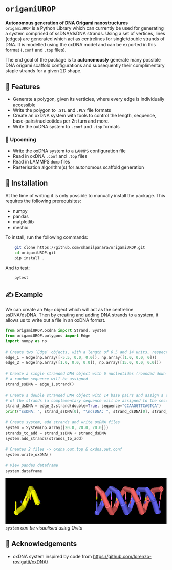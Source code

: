 
# `origamiUROP`

**Autonomous generation of DNA Origami nanostructures**  
`origamiUROP` is a Python Library which can currently be used for generating a system comprised of ssDNA/dsDNA strands. Using a set of vertices, lines (edges) are generated which act as centrelines for single/double strands of DNA. It is modelled using the oxDNA model and can be exported in this format (`.conf` and `.top` files).

The end goal of the package is to **autonomously** generate many possible DNA origami scaffold configurations and subsequently their complimentary staple strands for a given 2D shape.



## 📃 Features

- Generate a polygon, given its verticies, where every edge is individually accessible
- Write the polygon to `.STL` and `.PLY` file formats
- Create an oxDNA system with tools to control the length, sequence, base-pairs/nucleotides per 2π turn and more.
- Write the oxDNA system to `.conf` and `.top` formats

### 📆 Upcoming

- Write the oxDNA system to a `LAMMPS` configuration file
- Read in oxDNA `.conf` and `.top` files
- Read in LAMMPS `dump` files
- Rasterisation algorithm(s) for autonomous scaffold generation

## 🔋 Installation

At the time of writing it is only possible to manually install the package. This requires the following prerequisites:

- numpy
- pandas
- matplotlib
- meshio

To install, run the following commands:
```bash
    git clone https://github.com/shanilpanara/origamiUROP.git
    cd origamiUROP.git
    pip install .
```
And to test:
```bash
    pytest
```
## ✍️ Example

We can create an `Edge` object which will act as the centreline ssDNA/dsDNA. Then by creating and adding DNA strands to a system, it allows us to write out a file in an oxDNA format.

```python
from origamiUROP.oxdna import Strand, System
from origamiUROP.polygons import Edge
import numpy as np

# Create two `Edge` objects, with a length of 6.5 and 14 units, respectively
edge_1 = Edge(np.array([-5.5, 0.0, 0.0]), np.array([1.0, 0.0, 0]))
edge_2 = Edge(np.array([1.0, 0.0, 0.0]), np.array([15.0, 0.0, 0.0]))

# Create a single stranded DNA object with 6 nucleotides (rounded down from length of Edge)
# a random sequence will be assigned
strand_ssDNA = edge_1.strand()

# Create a double stranded DNA object with 14 base pairs and assign a sequence for one
# of the strands (a complementary sequence will be assigned to the second strand)
strand_dsDNA = edge_2.strand(double=True, sequence="CCAAGGTTCAGTCA")
print("ssDNA: ", strand_ssDNA[0], "\ndsDNA: ", strand_dsDNA[0], strand_dsDNA[1])

# Create system, add strands and write oxDNA files
system = System(np.array([20.0, 20.0, 20.0]))
strands_to_add = strand_ssDNA + strand_dsDNA
system.add_strands(strands_to_add)

# Creates 2 files -> oxdna.out.top & oxdna.out.conf
system.write_oxDNA()

# View pandas dataframe
system.dataframe
```
![Ovito Visualisation](img/Example_OvitoVisualisation.png)  
*`system` can be visualised using Ovito*

## 🎉 Acknowledgements

- oxDNA system inspired by code from https://github.com/lorenzo-rovigatti/oxDNA/
